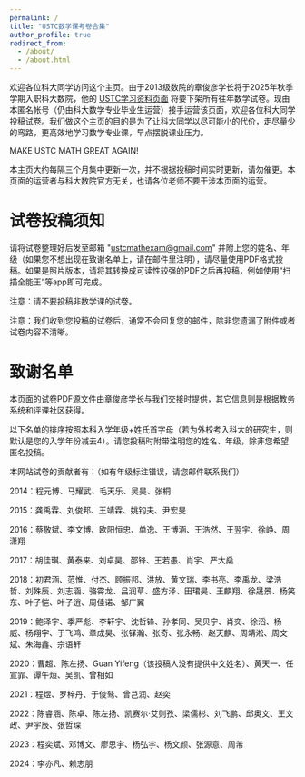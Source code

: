 ```yaml
---
permalink: /
title: "USTC数学课考卷合集"
author_profile: true
redirect_from: 
  - /about/
  - /about.html
---
```


欢迎各位科大同学访问这个主页。由于2013级数院的章俊彦学长将于2025年秋季学期入职科大数院，他的 [USTC学习资料页面](https://www.zhangjy9610.me/USTCdata.html) 将要下架所有往年数学试卷。现由本匿名帐号（仍由科大数学专业毕业生运营）接手运营该页面，欢迎各位科大同学投稿试卷。我们做这个主页的目的是为了让科大同学以尽可能小的代价，走尽量少的弯路，更高效地学习数学专业课，早点摆脱课业压力。

MAKE USTC MATH GREAT AGAIN!

本主页大约每隔三个月集中更新一次，并不根据投稿时间实时更新，请勿催更。本页面的运营者与科大数院官方无关，也请各位老师不要干涉本页面的运营。


试卷投稿须知
======
请将试卷整理好后发至邮箱 "ustcmathexam@gmail.com" 并附上您的姓名、年级（如果您不想出现在致谢名单上，请在邮件里注明），请尽量使用PDF格式投稿。如果是照片版本，请将其转换成可读性较强的PDF之后再投稿，例如使用“扫描全能王”等app即可完成。

注意：请不要投稿非数学课的试卷。

注意：我们收到您投稿的试卷后，通常不会回复您的邮件，除非您遗漏了附件或者试卷内容不清晰。

致谢名单
======

本页面的试卷PDF源文件由章俊彦学长与我们交接时提供，其它信息则是根据教务系统和评课社区获得。

以下名单的排序按照本科入学年级+姓氏首字母（若为外校考入科大的研究生，则默认是您的入学年份减去4）。请您投稿时附带注明您的姓名、年级，除非您希望匿名投稿。

本网站试卷的贡献者有：（如有年级标注错误，请您邮件联系我们）

2014：程元博、马耀武、毛天乐、吴昊、张桐

2015：龚禹霖、刘俊邦、王靖霖、姚钧夫、尹宏旻

2016：蔡敬斌、李文博、欧阳恒忠、单逸、王博涵、王浩然、王翌宇、徐峥、周潇翔

2017：胡佳琪、黄泰来、刘卓昊、邵锋、王若愚、肖宇、严大燊

2018：初君涵、范惟、付杰、顾振邦、洪放、黄文瑞、李书亮、李禹龙、梁浩哲、刘殊辰、刘志涵、骆霄龙、吕润草、盛方泽、田珺昊、王麒翔、徐晟景、杨笑东、叶子恺、叶子逍、周佳诺、邹广翼

2019：鲍泽宇、季严彪、李轩宇、沈哲锋、孙孝同、吴贝宁、肖奕、徐滔、杨威、杨翔宇、于飞鸿、章成昊、张铎瀚、张奇、张永畅、赵天麒、周靖淞、周文斌、朱海鑫、宗语轩

2020：曹超、陈左扬、Guan Yifeng（该投稿人没有提供中文姓名）、黄天一、任宣霏、谭午烜、吴凯、曾相如

2021：程煜、罗梓丹、于俊骜、曾芑润、赵奕

2022：陈睿涵、陈卓、陈左扬、凯赛尔·艾则孜、梁儒彬、刘飞鹏、邱奥文、王文政、尹宇辰、张哲琛

2023：程奕斌、邓博文、廖思宇、杨弘宇、杨文颜、张源意、周芾

2024：李亦凡、赖志朋
